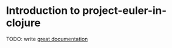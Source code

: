 # Introduction to project-euler-in-clojure

TODO: write [great documentation](http://jacobian.org/writing/what-to-write/)
